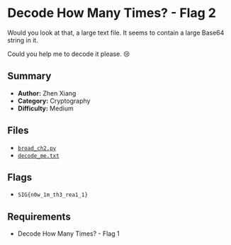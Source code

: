 # Decode How Many Times? - Flag 2

Would you look at that, a large text file.
It seems to contain a large Base64 string in it.

Could you help me to decode it please. 😢

## Summary
- **Author:** Zhen Xiang
- **Category:** Cryptography
- **Difficulty:** Medium

## Files
- [`broad_ch2.py`](./dist/broad_ch2.py)
- [`decode_me.txt`](./dist/decode_me.txt)

## Flags
- `SIG{n0w_1m_th3_rea1_1}`

## Requirements
- Decode How Many Times? - Flag 1
